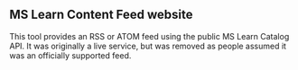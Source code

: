 ## MS Learn Content Feed website

This tool provides an RSS or ATOM feed using the public MS Learn Catalog API. It was originally a live service, but was removed as people assumed it was an officially supported feed.
